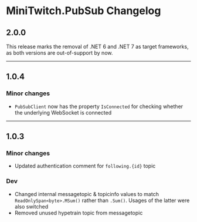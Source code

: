# MiniTwitch.PubSub Changelog

## 2.0.0
This release marks the removal of .NET 6 and .NET 7 as target frameworks, as both versions are out-of-support by now.
***

## 1.0.4

### Minor changes
- `PubSubClient` now has the property `IsConnected` for checking whether the underlying WebSocket is connected

***

## 1.0.3

### Minor changes

- Updated authentication comment for `following.{id}` topic

### Dev

- Changed internal messagetopic & topicinfo values to match `ReadOnlySpan<byte>.MSum()` rather than `.Sum()`. Usages of the latter were also switched
- Removed unused hypetrain topic from messagetopic
